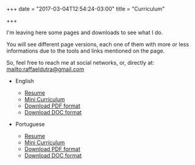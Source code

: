 +++
date = "2017-03-04T12:54:24-03:00"
title = "Curriculum"

+++

I'm leaving here some pages and downloads to see what I do.

You will see different page versions, each one of them with more or less informations due to the tools and links mentioned on the page.

So, feel free to reach me at social networks, or, directly at: <mailto:raffaeldutra@gmail.com>

* English
  * [Resume](/resume/rafael-dutra-resume.pdf)  
  * [Mini Currículum](/page/cv/mini)  
  * [Download PDF format](https://docs.google.com/document/d/1UyS_hzIhHGMx8A8AkDZ_c4sDSitF7K9ufg9WYr4UnVc/export?format=pdf)
  * [Download DOC format](https://docs.google.com/document/d/1UyS_hzIhHGMx8A8AkDZ_c4sDSitF7K9ufg9WYr4UnVc/export?format=doc)


* Portuguese
  * [Resume](/resume/rafael-dutra-resume.ptbr.pdf)  
  * [Mini Currículum](/ptbr/page/cv/mini)  
  * [Download PDF format](https://docs.google.com/document/d/1GGrY88fHLaBTtxFcR5XWRFPbIm-dXJZpBA4kCX8I8cA/export?format=pdf)  
  * [Download DOC format](https://docs.google.com/document/d/1GGrY88fHLaBTtxFcR5XWRFPbIm-dXJZpBA4kCX8I8cA/export?format=doc)
